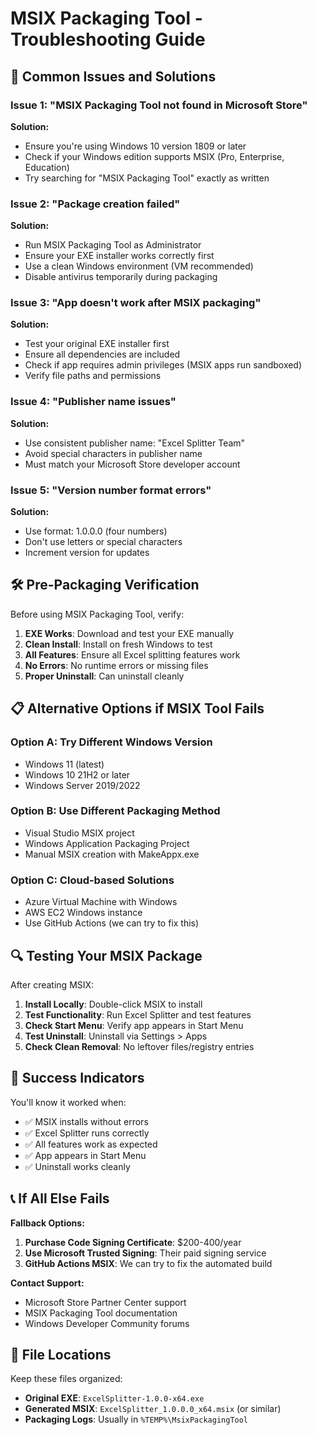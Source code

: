 # MSIX Packaging Tool - Troubleshooting Guide

## 🔧 **Common Issues and Solutions**

### Issue 1: "MSIX Packaging Tool not found in Microsoft Store"

**Solution:**

- Ensure you're using Windows 10 version 1809 or later
- Check if your Windows edition supports MSIX (Pro, Enterprise, Education)
- Try searching for "MSIX Packaging Tool" exactly as written

### Issue 2: "Package creation failed"

**Solution:**

- Run MSIX Packaging Tool as Administrator
- Ensure your EXE installer works correctly first
- Use a clean Windows environment (VM recommended)
- Disable antivirus temporarily during packaging

### Issue 3: "App doesn't work after MSIX packaging"

**Solution:**

- Test your original EXE installer first
- Ensure all dependencies are included
- Check if app requires admin privileges (MSIX apps run sandboxed)
- Verify file paths and permissions

### Issue 4: "Publisher name issues"

**Solution:**

- Use consistent publisher name: "Excel Splitter Team"
- Avoid special characters in publisher name
- Must match your Microsoft Store developer account

### Issue 5: "Version number format errors"

**Solution:**

- Use format: 1.0.0.0 (four numbers)
- Don't use letters or special characters
- Increment version for updates

## 🛠️ **Pre-Packaging Verification**

Before using MSIX Packaging Tool, verify:

1. **EXE Works**: Download and test your EXE manually
2. **Clean Install**: Install on fresh Windows to test
3. **All Features**: Ensure all Excel splitting features work
4. **No Errors**: No runtime errors or missing files
5. **Proper Uninstall**: Can uninstall cleanly

## 📋 **Alternative Options if MSIX Tool Fails**

### Option A: Try Different Windows Version

- Windows 11 (latest)
- Windows 10 21H2 or later
- Windows Server 2019/2022

### Option B: Use Different Packaging Method

- Visual Studio MSIX project
- Windows Application Packaging Project
- Manual MSIX creation with MakeAppx.exe

### Option C: Cloud-based Solutions

- Azure Virtual Machine with Windows
- AWS EC2 Windows instance
- Use GitHub Actions (we can try to fix this)

## 🔍 **Testing Your MSIX Package**

After creating MSIX:

1. **Install Locally**: Double-click MSIX to install
2. **Test Functionality**: Run Excel Splitter and test features
3. **Check Start Menu**: Verify app appears in Start Menu
4. **Test Uninstall**: Uninstall via Settings > Apps
5. **Check Clean Removal**: No leftover files/registry entries

## 🎯 **Success Indicators**

You'll know it worked when:

- ✅ MSIX installs without errors
- ✅ Excel Splitter runs correctly
- ✅ All features work as expected
- ✅ App appears in Start Menu
- ✅ Uninstall works cleanly

## 📞 **If All Else Fails**

**Fallback Options:**

1. **Purchase Code Signing Certificate**: $200-400/year
2. **Use Microsoft Trusted Signing**: Their paid signing service
3. **GitHub Actions MSIX**: We can try to fix the automated build

**Contact Support:**

- Microsoft Store Partner Center support
- MSIX Packaging Tool documentation
- Windows Developer Community forums

## 📂 **File Locations**

Keep these files organized:

- **Original EXE**: `ExcelSplitter-1.0.0-x64.exe`
- **Generated MSIX**: `ExcelSplitter_1.0.0.0_x64.msix` (or similar)
- **Packaging Logs**: Usually in `%TEMP%\MsixPackagingTool`
